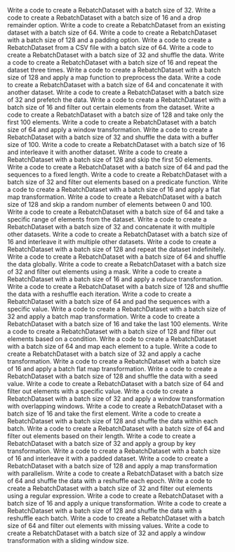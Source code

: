 Write a code to create a RebatchDataset with a batch size of 32.
Write a code to create a RebatchDataset with a batch size of 16 and a drop remainder option.
Write a code to create a RebatchDataset from an existing dataset with a batch size of 64.
Write a code to create a RebatchDataset with a batch size of 128 and a padding option.
Write a code to create a RebatchDataset from a CSV file with a batch size of 64.
Write a code to create a RebatchDataset with a batch size of 32 and shuffle the data.
Write a code to create a RebatchDataset with a batch size of 16 and repeat the dataset three times.
Write a code to create a RebatchDataset with a batch size of 128 and apply a map function to preprocess the data.
Write a code to create a RebatchDataset with a batch size of 64 and concatenate it with another dataset.
Write a code to create a RebatchDataset with a batch size of 32 and prefetch the data.
Write a code to create a RebatchDataset with a batch size of 16 and filter out certain elements from the dataset.
Write a code to create a RebatchDataset with a batch size of 128 and take only the first 100 elements.
Write a code to create a RebatchDataset with a batch size of 64 and apply a window transformation.
Write a code to create a RebatchDataset with a batch size of 32 and shuffle the data with a buffer size of 100.
Write a code to create a RebatchDataset with a batch size of 16 and interleave it with another dataset.
Write a code to create a RebatchDataset with a batch size of 128 and skip the first 50 elements.
Write a code to create a RebatchDataset with a batch size of 64 and pad the sequences to a fixed length.
Write a code to create a RebatchDataset with a batch size of 32 and filter out elements based on a predicate function.
Write a code to create a RebatchDataset with a batch size of 16 and apply a flat map transformation.
Write a code to create a RebatchDataset with a batch size of 128 and skip a random number of elements between 0 and 100.
Write a code to create a RebatchDataset with a batch size of 64 and take a specific range of elements from the dataset.
Write a code to create a RebatchDataset with a batch size of 32 and concatenate it with multiple other datasets.
Write a code to create a RebatchDataset with a batch size of 16 and interleave it with multiple other datasets.
Write a code to create a RebatchDataset with a batch size of 128 and repeat the dataset indefinitely.
Write a code to create a RebatchDataset with a batch size of 64 and shuffle the data globally.
Write a code to create a RebatchDataset with a batch size of 32 and filter out elements using a mask.
Write a code to create a RebatchDataset with a batch size of 16 and apply a reduce transformation.
Write a code to create a RebatchDataset with a batch size of 128 and shuffle the data with a reshuffle each iteration.
Write a code to create a RebatchDataset with a batch size of 64 and pad the sequences with a specific value.
Write a code to create a RebatchDataset with a batch size of 32 and apply a batch map transformation.
Write a code to create a RebatchDataset with a batch size of 16 and take the last 100 elements.
Write a code to create a RebatchDataset with a batch size of 128 and filter out elements based on a condition.
Write a code to create a RebatchDataset with a batch size of 64 and map each element to a tuple.
Write a code to create a RebatchDataset with a batch size of 32 and apply a cache transformation.
Write a code to create a RebatchDataset with a batch size of 16 and apply a batch flat map transformation.
Write a code to create a RebatchDataset with a batch size of 128 and shuffle the data with a seed value.
Write a code to create a RebatchDataset with a batch size of 64 and filter out elements with a specific value.
Write a code to create a RebatchDataset with a batch size of 32 and apply a window transformation with overlapping windows.
Write a code to create a RebatchDataset with a batch size of 16 and take the first element.
Write a code to create a RebatchDataset with a batch size of 128 and shuffle the data within each batch.
Write a code to create a RebatchDataset with a batch size of 64 and filter out elements based on their length.
Write a code to create a RebatchDataset with a batch size of 32 and apply a group by key transformation.
Write a code to create a RebatchDataset with a batch size of 16 and interleave it with a padded dataset.
Write a code to create a RebatchDataset with a batch size of 128 and apply a map transformation with parallelism.
Write a code to create a RebatchDataset with a batch size of 64 and shuffle the data with a reshuffle each epoch.
Write a code to create a RebatchDataset with a batch size of 32 and filter out elements using a regular expression.
Write a code to create a RebatchDataset with a batch size of 16 and apply a unique transformation.
Write a code to create a RebatchDataset with a batch size of 128 and shuffle the data with a reshuffle each batch.
Write a code to create a RebatchDataset with a batch size of 64 and filter out elements with missing values.
Write a code to create a RebatchDataset with a batch size of 32 and apply a window transformation with a sliding window size.